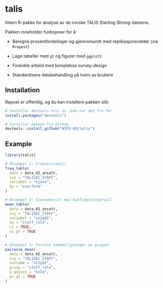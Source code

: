 
<!-- README.md is generated from README.Rmd. Please edit that file -->

# talis

<!-- badges: start -->
<!-- badges: end -->

Intern R-pakke for analyse av de norske TALIS Starting Strong-dataene.

Pakken inneholder funksjoner for å:

- Beregne prosentfordelinger og gjennomsnitt med replikasjonsvekter (via
  `Rrepest`)

- Lage tabeller med `gt` og figurer med `ggplot2`

- Forenkle arbeid med komplekse survey-design

- Standardisere databehandling på tvers av brukere

## Installation

Repoet er offentlig, og du kan installere pakken slik:

``` r
# Installer devtools hvis du ikke har det fra før
install.packages("devtools")

# Installer pakken fra GitHub
devtools::install_github("NIFU-NO/talis")
```

## Example

``` r
library(talis)

# Eksempel 1: Frekvenstabell
freq_table(
  data = data_02_ansatt,
  svy = "TALISEC_STAFF",
  variabel = "kjonn",
  by = "eierform"
)

# Eksempel 2: Gjennomsnitt med konfidensintervall
mean_table(
  data = data_02_ansatt,
  svy = "TALISEC_STAFF",
  variabel = "ss2g02",
  by = "staff_role",
  ci = TRUE,
  as_gt = TRUE
)

# Eksempel 3: Parvise sammenligninger av grupper
pairwise_mean(
  data = data_02_ansatt,
  svy = "TALISEC_STAFF",
  outcome = "ss2g02",
  group = "staff_role",
  p_adjust = "holm",
  as_gt = TRUE
)
```
